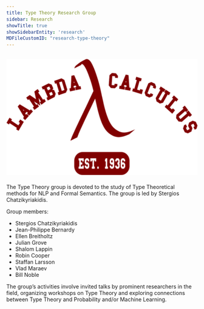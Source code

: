 ```yaml
---
title: Type Theory Research Group 
sidebar: Research
showTitle: true
showSidebarEntity: 'research'
MDFileCustomID: "research-type-theory"
---
```

![LAMBDA-CALCULUS](./pics/LAMBDA-CALCULUS-EST.-1936.png)
---

The Type Theory group is devoted to the study of Type Theoretical methods for NLP and Formal Semantics. The group is led by Stergios Chatzikyriakidis.

Group members:

-	Stergios Chatzikyriakidis
-	Jean-Philippe Bernardy
- Ellen Breitholtz
- Julian Grove
- Shalom Lappin
-	Robin Cooper
-	Staffan Larsson
-	Vlad Maraev 
-	Bill Noble

The group’s activities involve invited talks by prominent researchers in the field, organizing workshops on Type Theory and exploring connections between Type Theory and Probability and/or Machine Learning. 



